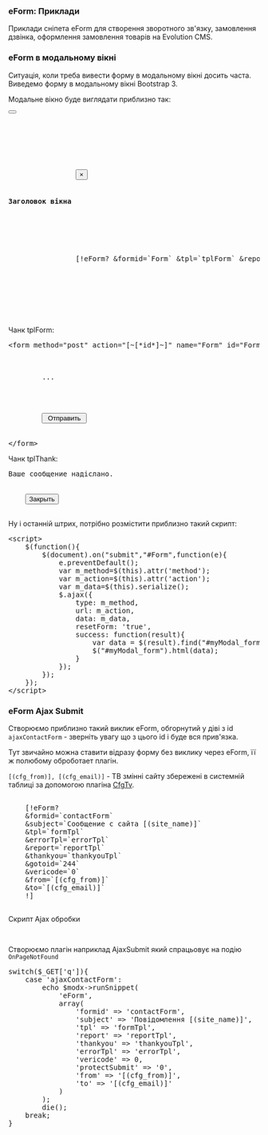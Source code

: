 
<meta http-equiv="Content-Type" content="text/html; charset=utf-8">
<h3>eForm: Приклади </h3> 
Приклади сніпета eForm для створення зворотного зв'язку, замовлення дзвінка, оформлення замовлення товарів на Evolution CMS.	
<br>
<h3 class="sub-header text-bold">eForm в модальному вікні</h3>
<p>Ситуація, коли треба вивести форму в модальному вікні досить часта. Виведемо форму в модальному вікні Bootstrap 3.</p>
<p>Модальне вікно буде виглядати приблизно так:</p>
<pre class="brush: html;">
<button class="btn" data-toggle="modal" data-target="#myModal"></button>
<div class="modal fade" id="myModal" tabindex="-1" role="dialog" aria-labelledby="myLargeModalLabel" aria-hidden="true">
	<div class="modal-dialog">
		<div class="modal-content">
			<div class="modal-header">
				<button type="button" class="close" data-dismiss="modal" aria-hidden="true">&times;</button>
				<h4 class="modal-title">Заголовок вікна</h4>
			</div>
			<div id="myModal_form">
				[!eForm? &formid=`Form` &tpl=`tplForm` &report=`tplReport` &thankyou=`tplThank` &subject=`Повідомлення з сайту [(site_name)]`!]
			</div>
		</div>
	</div>
</div>
</pre>
<p>Чанк tplForm:</p>
<pre class="brush: html;">
&lt;form method="post" action="[~[*id*]~]" name="Form" id="Form">
	<div class="modal-body">
		<input value="" name="special" class="special" type="text" eform="Спец:date:0" style="display:none;">
		...
	</div>
	<div class="modal-footer">
		<input type="submit" class="btn" name="submit" id="submit" value=" Отправить ">
	</div>
&lt;/form>
</pre>
<p>Чанк tplThank:</p>
<pre class="brush: html;">
<div class="modal-body">Ваше сообщение надіслано.</div>
<div class="modal-footer">
	<button type="button" class="btn btn-default" data-dismiss="modal">Закрыть</button>
</div>
</pre>
<p>Ну і останній штрих, потрібно розмістити приблизно такий скрипт:</p>
<pre class="brush: javascript;">
&lt;script>
	$(function(){
		$(document).on("submit","#Form",function(e){
			e.preventDefault();
			var m_method=$(this).attr('method');
			var m_action=$(this).attr('action');
			var m_data=$(this).serialize();
			$.ajax({
				type: m_method,
				url: m_action,
				data: m_data,
				resetForm: 'true',
				success: function(result){
					var data = $(result).find("#myModal_form").html();
					$("#myModal_form").html(data);
				}
			});
		});
	});
&lt;/script>
</pre>

<h3 class="sub-header text-bold">eForm Ajax Submit</h3>
<p>Створюємо приблизно такий виклик eForm, обгорнутий у діві з id <code>ajaxContactForm</code> - зверніть увагу що з цього id і буде вся прив'язка.</p>
<p>Тут звичайно можна ставити відразу форму без виклику через eForm, її ж полюбому оброботает плагін.</p>
<p><code>[(cfg_from)], [(cfg_email)]</code> - ТВ змінні сайту збережені в системній таблиці за допомогою плагіна <a href="cfgtv/index.html" title="MODx CfgTv">CfgTv</a>.</p>
<pre class="brush: html;">
<div id="ajaxContactForm">
	[!eForm?
	&formid=`contactForm`
	&subject=`Сообщение с сайта [(site_name)]`
	&tpl=`formTpl`
	&errorTpl=`errorTpl`
	&report=`reportTpl`
	&thankyou=`thankyouTpl`
	&gotoid=`244`
	&vericode=`0`
	&from=`[(cfg_from)]`
	&to=`[(cfg_email)]`
	!]
</div>
</pre>
<p>Скрипт Ajax обробки</p>
<pre class="brush: javascript;">
<script type="text/javascript">
	$(document).on('submit','#ajaxContactForm form',function(e){
		$.ajax({
			type: 'post',
			url: '/ajaxContactForm',
			data: $(this).serialize(),
			success: function(data){
				$('#ajaxContactForm form').remove();
				$('#ajaxContactForm').html(data); 
			}
		});
		e.preventDefault();
	});
</script>
</pre>
<p>Створюємо плагін наприклад <span class="text-bold">AjaxSubmit</span> який спрацьовує на подію <code>OnPageNotFound</code></p>
<pre class="brush: php;">
switch($_GET['q']){
	case 'ajaxContactForm':
		echo $modx->runSnippet(
			'eForm',
			array(
				'formid' => 'contactForm',
				'subject' => 'Повідомлення [(site_name)]',
				'tpl' => 'formTpl',
				'report' => 'reportTpl',
				'thankyou' => 'thankyouTpl',
				'errorTpl' => 'errorTpl',
				'vericode' => 0,
				'protectSubmit' => '0',
				'from' => '[(cfg_from)]',
				'to' => '[(cfg_email)]'
			)
		);
		die();
	break;
}
</pre>
